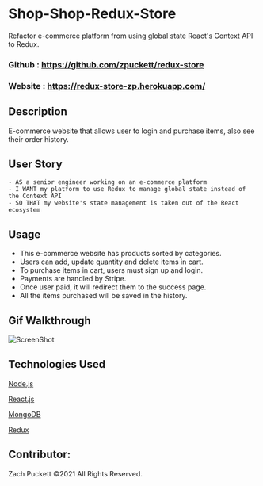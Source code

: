 # Shop-Shop-Redux-Store

Refactor e-commerce platform from using global state React's Context API to Redux.

### Github : https://github.com/zpuckett/redux-store
### Website : https://redux-store-zp.herokuapp.com/


## Description
E-commerce website that allows user to login and purchase items, also see their order history.


## User Story
```
- AS a senior engineer working on an e-commerce platform
- I WANT my platform to use Redux to manage global state instead of the Context API
- SO THAT my website's state management is taken out of the React ecosystem
```

## Usage
- This e-commerce website has products sorted by categories.
- Users can add, update quantity and delete items in cart.
- To purchase items in cart, users must sign up and login.
- Payments are handled by Stripe.
- Once user paid, it will redirect them to the success page.
- All the items purchased will be saved in the history.


## Gif Walkthrough
![ScreenShot](client/public/redux.gif)


## Technologies Used
<p><a href="https://nodejs.org/">Node.js</a></p>
<p><a href="https://reactjs.org/">React.js</a></p>
<p><a href="https://www.mongodb.com/">MongoDB</a></p>
<p><a href="https://redux.js.org/">Redux</a></p>



## Contributor:
Zach Puckett ©2021 All Rights Reserved.